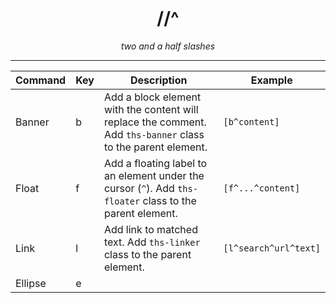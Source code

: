 <div align="center">

<h1>//^</h1>
<i>two and a half slashes</i>
</div>


---

| Command | Key | Description                                                                                                  | Example               |
|---------|-----|--------------------------------------------------------------------------------------------------------------|-----------------------|
| Banner  | b   | Add a block element with the content will replace the comment. Add `ths-banner` class to the parent element. | `[b^content]`         |
| Float   | f   | Add a floating label to an element under the cursor (`^`). Add `ths-floater` class to the parent element.    | `[f^...^content]`     |
| Link    | l   | Add link to matched text. Add `ths-linker` class to the parent element.                                      | `[l^search^url^text]` |
| Ellipse | e   |                                                                                                              |                       | 
